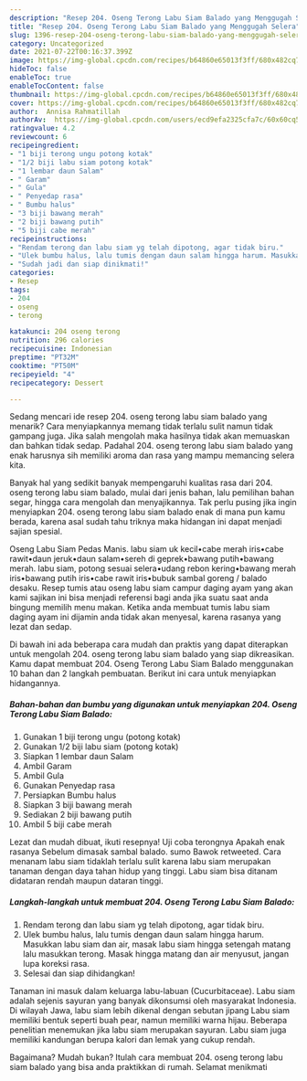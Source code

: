 ```yaml
---
description: "Resep 204. Oseng Terong Labu Siam Balado yang Menggugah Selera"
title: "Resep 204. Oseng Terong Labu Siam Balado yang Menggugah Selera"
slug: 1396-resep-204-oseng-terong-labu-siam-balado-yang-menggugah-selera
category: Uncategorized
date: 2021-07-22T00:16:37.399Z
image: https://img-global.cpcdn.com/recipes/b64860e65013f3ff/680x482cq70/204-oseng-terong-labu-siam-balado-foto-resep-utama.jpg
hideToc: false
enableToc: true
enableTocContent: false
thumbnail: https://img-global.cpcdn.com/recipes/b64860e65013f3ff/680x482cq70/204-oseng-terong-labu-siam-balado-foto-resep-utama.jpg
cover: https://img-global.cpcdn.com/recipes/b64860e65013f3ff/680x482cq70/204-oseng-terong-labu-siam-balado-foto-resep-utama.jpg
author:  Annisa Rahmatillah
authorAv:  https://img-global.cpcdn.com/users/ecd9efa2325cfa7c/60x60cq50/avatar.jpg
ratingvalue: 4.2
reviewcount: 6
recipeingredient:
- "1 biji terong ungu potong kotak"
- "1/2 biji labu siam potong kotak"
- "1 lembar daun Salam"
- " Garam"
- " Gula"
- " Penyedap rasa"
- " Bumbu halus"
- "3 biji bawang merah"
- "2 biji bawang putih"
- "5 biji cabe merah"
recipeinstructions:
- "Rendam terong dan labu siam yg telah dipotong, agar tidak biru."
- "Ulek bumbu halus, lalu tumis dengan daun salam hingga harum. Masukkan labu siam dan air, masak labu siam hingga setengah matang lalu masukkan terong. Masak hingga matang dan air menyusut, jangan lupa koreksi rasa."
- "Sudah jadi dan siap dinikmati!"
categories:
- Resep
tags:
- 204
- oseng
- terong

katakunci: 204 oseng terong 
nutrition: 296 calories
recipecuisine: Indonesian
preptime: "PT32M"
cooktime: "PT50M"
recipeyield: "4"
recipecategory: Dessert

---
```



Sedang mencari ide resep 204. oseng terong labu siam balado yang menarik? Cara menyiapkannya memang tidak terlalu sulit namun tidak gampang juga. Jika salah mengolah maka hasilnya tidak akan memuaskan dan bahkan tidak sedap. Padahal 204. oseng terong labu siam balado yang enak harusnya sih memiliki aroma dan rasa yang mampu memancing selera kita.


Banyak hal yang sedikit banyak mempengaruhi kualitas rasa dari 204. oseng terong labu siam balado, mulai dari jenis bahan, lalu pemilihan bahan segar, hingga cara mengolah dan menyajikannya. Tak perlu pusing jika ingin menyiapkan 204. oseng terong labu siam balado enak di mana pun kamu berada, karena asal sudah tahu triknya maka hidangan ini dapat menjadi sajian spesial.

Oseng Labu Siam Pedas Manis. labu siam uk kecil•cabe merah iris•cabe rawit•daun jeruk•daun salam•sereh di geprek•bawang putih•bawang merah. labu siam, potong sesuai selera•udang rebon kering•bawang merah iris•bawang putih iris•cabe rawit iris•bubuk sambal goreng / balado desaku. Resep tumis atau oseng labu siam campur daging ayam yang akan kami sajikan ini bisa menjadi referensi bagi anda jika suatu saat anda bingung memilih menu makan. Ketika anda membuat tumis labu siam daging ayam ini dijamin anda tidak akan menyesal, karena rasanya yang lezat dan sedap.


Di bawah ini ada beberapa cara mudah dan praktis yang dapat diterapkan untuk mengolah 204. oseng terong labu siam balado yang siap dikreasikan. Kamu dapat membuat 204. Oseng Terong Labu Siam Balado menggunakan 10 bahan dan 2 langkah pembuatan. Berikut ini cara untuk menyiapkan hidangannya.

<!--inarticleads1-->

##### Bahan-bahan dan bumbu yang digunakan untuk menyiapkan 204. Oseng Terong Labu Siam Balado:

1. Gunakan 1 biji terong ungu (potong kotak)
1. Gunakan 1/2 biji labu siam (potong kotak)
1. Siapkan 1 lembar daun Salam
1. Ambil  Garam
1. Ambil  Gula
1. Gunakan  Penyedap rasa
1. Persiapkan  Bumbu halus
1. Siapkan 3 biji bawang merah
1. Sediakan 2 biji bawang putih
1. Ambil 5 biji cabe merah


Lezat dan mudah dibuat, ikuti resepnya! Uji coba terongnya Apakah enak rasanya Sebelum dimasak sambal balado. sumo Bawok retweeted. Cara menanam labu siam tidaklah terlalu sulit karena labu siam merupakan tanaman dengan daya tahan hidup yang tinggi. Labu siam bisa ditanam didataran rendah maupun dataran tinggi. 

<!--inarticleads2-->

##### Langkah-langkah untuk membuat 204. Oseng Terong Labu Siam Balado:

1. Rendam terong dan labu siam yg telah dipotong, agar tidak biru.
1. Ulek bumbu halus, lalu tumis dengan daun salam hingga harum. Masukkan labu siam dan air, masak labu siam hingga setengah matang lalu masukkan terong. Masak hingga matang dan air menyusut, jangan lupa koreksi rasa.
1. Selesai dan siap dihidangkan!

Tanaman ini masuk dalam keluarga labu-labuan (Cucurbitaceae). Labu siam adalah sejenis sayuran yang banyak dikonsumsi oleh masyarakat Indonesia. Di wilayah Jawa, labu siam lebih dikenal dengan sebutan jipang Labu siam memiliki bentuk seperti buah pear, namun memiliki warna hijau. Beberapa penelitian menemukan jika labu siam merupakan sayuran. Labu siam juga memiliki kandungan berupa kalori dan lemak yang cukup rendah. 

Bagaimana? Mudah bukan? Itulah cara membuat 204. oseng terong labu siam balado yang bisa anda praktikkan di rumah. Selamat menikmati
